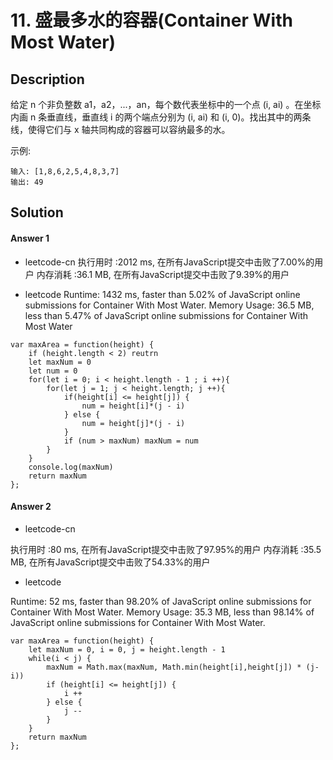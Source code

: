 # 11. 盛最多水的容器(Container With Most Water)


## Description

给定 n 个非负整数 a1，a2，...，an，每个数代表坐标中的一个点 (i, ai) 。在坐标内画 n 条垂直线，垂直线 i 的两个端点分别为 (i, ai) 和 (i, 0)。找出其中的两条线，使得它们与 x 轴共同构成的容器可以容纳最多的水。

示例:
```
输入: [1,8,6,2,5,4,8,3,7]
输出: 49
```


## Solution

#### Answer 1

- leetcode-cn
执行用时 :2012 ms, 在所有JavaScript提交中击败了7.00%的用户
内存消耗 :36.1 MB, 在所有JavaScript提交中击败了9.39%的用户

- leetcode
Runtime: 1432 ms, faster than 5.02% of JavaScript online submissions for Container With Most Water.
Memory Usage: 36.5 MB, less than 5.47% of JavaScript online submissions for Container With Most Water

```
var maxArea = function(height) {
    if (height.length < 2) reutrn
    let maxNum = 0
    let num = 0
    for(let i = 0; i < height.length - 1 ; i ++){
        for(let j = 1; j < height.length; j ++){
            if(height[i] <= height[j]) {
                num = height[i]*(j - i)
            } else {
                num = height[j]*(j - i)
            }
            if (num > maxNum) maxNum = num
        }
    }
    console.log(maxNum)
    return maxNum
};
```

#### Answer 2

- leetcode-cn

执行用时 :80 ms, 在所有JavaScript提交中击败了97.95%的用户
内存消耗 :35.5 MB, 在所有JavaScript提交中击败了54.33%的用户

- leetcode

Runtime: 52 ms, faster than 98.20% of JavaScript online submissions for Container With Most Water.
Memory Usage: 35.3 MB, less than 98.14% of JavaScript online submissions for Container With Most Water.

```
var maxArea = function(height) {
    let maxNum = 0, i = 0, j = height.length - 1
    while(i < j) {
        maxNum = Math.max(maxNum, Math.min(height[i],height[j]) * (j-i))
        if (height[i] <= height[j]) {
            i ++
        } else {
            j --
        }
    }
    return maxNum
};
```
